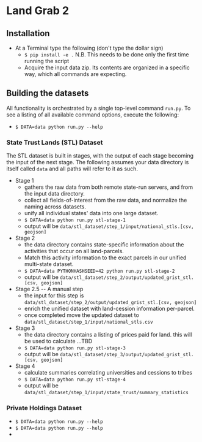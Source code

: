 # Land Grab 2

## Installation

* At a Terminal type the following (don't type the dollar sign)
    * `$ pip install -e .` N.B. This needs to be done only the first time running the script
    * Acquire the input data zip. Its contents are organized in a specific way, which all commands are expecting.

## Building the datasets

All functionality is orchestrated by a single top-level command `run.py`.
To see a listing of all available command options, execute the following:

* `$ DATA=data python run.py --help`

### State Trust Lands (STL) Dataset

The STL dataset is built in stages, with the output of each stage becoming the input of the next stage.
The following assumes your data directory is itself called `data` and all paths will refer to it as such.

* Stage 1
    * gathers the raw data from both remote state-run servers, and from the input data directory.
    * collect all fields-of-interest from the raw data, and normalize the naming across datasets.
    * unify all individual states' data into one large dataset.
    * `$ DATA=data python run.py stl-stage-1`
    * output will be `data/stl_dataset/step_1/input/national_stls.[csv, geojson]`
* Stage 2
    * the data directory contains state-specific information about the activities that occur on all land-parcels.
    * Match this activity information to the exact parcels in our unified multi-state dataset.
    * `$ DATA=data PYTHONHASHSEED=42 python run.py stl-stage-2`
    * output will be `data/stl_dataset/step_2/output/updated_grist_stl.[csv, geojson]`
* Stage 2.5 -- A manual step
    * the input for this step is `data/stl_dataset/step_2/output/updated_grist_stl.[csv, geojson]`
    * enrich the unified dataset with land-cession information per-parcel.
    * once completed move the updated dataset to `data/stl_dataset/step_1/input/national_stls.csv`
* Stage 3
    * the data directory contains a listing of prices paid for land. this will be used to calculate ...TBD
    * `$ DATA=data python run.py stl-stage-3`
    * output will be `data/stl_dataset/step_3/output/updated_grist_stl.[csv, geojson]`
* Stage 4
    * calculate summaries correlating universities and cessions to tribes
    * `$ DATA=data python run.py stl-stage-4`
    * output will be `data/stl_dataset/step_1/input/state_trust/summary_statistics`

### Private Holdings Dataset

* `$ DATA=data python run.py --help`
* `$ DATA=data python run.py --help`
* 